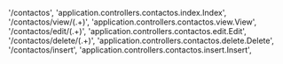 '/contactos', 'application.controllers.contactos.index.Index',
'/contactos/view/(.+)', 'application.controllers.contactos.view.View',
'/contactos/edit/(.+)', 'application.controllers.contactos.edit.Edit',
'/contactos/delete/(.+)', 'application.controllers.contactos.delete.Delete',
'/contactos/insert', 'application.controllers.contactos.insert.Insert',